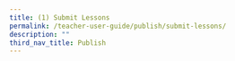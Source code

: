 ```yaml
---
title: (1) Submit Lessons
permalink: /teacher-user-guide/publish/submit-lessons/
description: ""
third_nav_title: Publish
---
```

